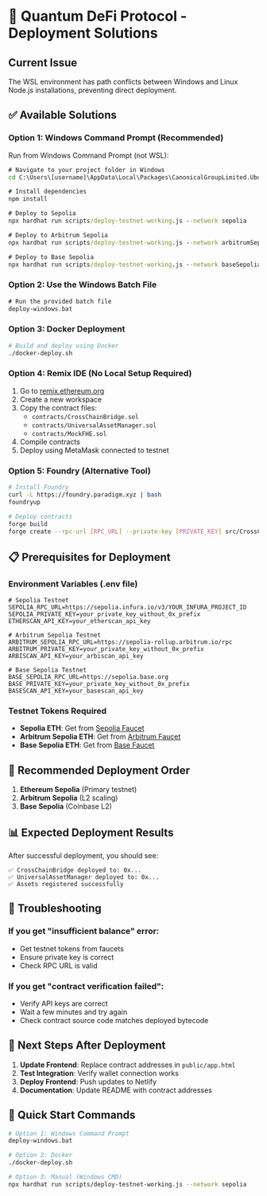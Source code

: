# 🚀 Quantum DeFi Protocol - Deployment Solutions

## Current Issue
The WSL environment has path conflicts between Windows and Linux Node.js installations, preventing direct deployment.

## ✅ Available Solutions

### Option 1: Windows Command Prompt (Recommended)
Run from Windows Command Prompt (not WSL):

```cmd
# Navigate to your project folder in Windows
cd C:\Users\[username]\AppData\Local\Packages\CanonicalGroupLimited.Ubuntu24.04LTS_[hash]\LocalState\rootfs\home\laolex\Projects\quantum-defi-protocol

# Install dependencies
npm install

# Deploy to Sepolia
npx hardhat run scripts/deploy-testnet-working.js --network sepolia

# Deploy to Arbitrum Sepolia  
npx hardhat run scripts/deploy-testnet-working.js --network arbitrumSepolia

# Deploy to Base Sepolia
npx hardhat run scripts/deploy-testnet-working.js --network baseSepolia
```

### Option 2: Use the Windows Batch File
```cmd
# Run the provided batch file
deploy-windows.bat
```

### Option 3: Docker Deployment
```bash
# Build and deploy using Docker
./docker-deploy.sh
```

### Option 4: Remix IDE (No Local Setup Required)
1. Go to [remix.ethereum.org](https://remix.ethereum.org)
2. Create a new workspace
3. Copy the contract files:
   - `contracts/CrossChainBridge.sol`
   - `contracts/UniversalAssetManager.sol`
   - `contracts/MockFHE.sol`
4. Compile contracts
5. Deploy using MetaMask connected to testnet

### Option 5: Foundry (Alternative Tool)
```bash
# Install Foundry
curl -L https://foundry.paradigm.xyz | bash
foundryup

# Deploy contracts
forge build
forge create --rpc-url [RPC_URL] --private-key [PRIVATE_KEY] src/CrossChainBridge.sol:CrossChainBridge
```

## 📋 Prerequisites for Deployment

### Environment Variables (.env file)
```env
# Sepolia Testnet
SEPOLIA_RPC_URL=https://sepolia.infura.io/v3/YOUR_INFURA_PROJECT_ID
SEPOLIA_PRIVATE_KEY=your_private_key_without_0x_prefix
ETHERSCAN_API_KEY=your_etherscan_api_key

# Arbitrum Sepolia Testnet  
ARBITRUM_SEPOLIA_RPC_URL=https://sepolia-rollup.arbitrum.io/rpc
ARBITRUM_PRIVATE_KEY=your_private_key_without_0x_prefix
ARBISCAN_API_KEY=your_arbiscan_api_key

# Base Sepolia Testnet
BASE_SEPOLIA_RPC_URL=https://sepolia.base.org
BASE_PRIVATE_KEY=your_private_key_without_0x_prefix
BASESCAN_API_KEY=your_basescan_api_key
```

### Testnet Tokens Required
- **Sepolia ETH**: Get from [Sepolia Faucet](https://sepoliafaucet.com/)
- **Arbitrum Sepolia ETH**: Get from [Arbitrum Faucet](https://faucet.quicknode.com/arbitrum/sepolia)
- **Base Sepolia ETH**: Get from [Base Faucet](https://faucet.quicknode.com/base/sepolia)

## 🎯 Recommended Deployment Order

1. **Ethereum Sepolia** (Primary testnet)
2. **Arbitrum Sepolia** (L2 scaling)
3. **Base Sepolia** (Coinbase L2)

## 📊 Expected Deployment Results

After successful deployment, you should see:
```
✅ CrossChainBridge deployed to: 0x...
✅ UniversalAssetManager deployed to: 0x...
✅ Assets registered successfully
```

## 🔧 Troubleshooting

### If you get "insufficient balance" error:
- Get testnet tokens from faucets
- Ensure private key is correct
- Check RPC URL is valid

### If you get "contract verification failed":
- Verify API keys are correct
- Wait a few minutes and try again
- Check contract source code matches deployed bytecode

## 📝 Next Steps After Deployment

1. **Update Frontend**: Replace contract addresses in `public/app.html`
2. **Test Integration**: Verify wallet connection works
3. **Deploy Frontend**: Push updates to Netlify
4. **Documentation**: Update README with contract addresses

## 🚀 Quick Start Commands

```bash
# Option 1: Windows Command Prompt
deploy-windows.bat

# Option 2: Docker
./docker-deploy.sh

# Option 3: Manual (Windows CMD)
npx hardhat run scripts/deploy-testnet-working.js --network sepolia
```
